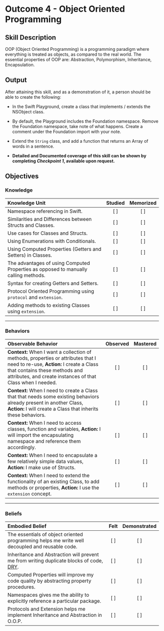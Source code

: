 # Outcome 4 - Object Oriented Programming
## Skill Description

OOP (Object Oriented Programming) is a programming paradigm where everything is treated as objects, as compared to the real world. The essential properties of OOP are: Abstraction, Polymorphism, Inheritance, Encapsulation.


## Output

After attaining this skill, and as a demonstration of it, a person should be able to create the following:

- In the Swift Playground, create a class that implements / extends the NSObject class.
- By default, the Playground includes the Foundation namespace. Remove the Foundation namespace, take note of what happens. Create a comment under the Foundation import with your note.
- Extend the `String` class, and add a function that returns an Array of words in a sentence.

- **Detailed and Documented coverage of this skill can be shown by completing _Checkpoint 1_, available upon request.**

## Objectives
### Knowledge

| Knowledge Unit   |      Studied      | Memorized |
|:-------------|:------------------:|:--------:|
| Namespace referencing in Swift. | [ ] | [ ] |
| Similarities and Differences between Structs and Classes. | [ ] | [ ] |
| Use cases for Classes and Structs. | [ ] | [ ] |
| Using Enumerations with Conditionals. | [ ] | [ ] |
| Using Computed Properties (Getters and Setters) in Classes. | [ ] | [ ] |
| The advantages of using Computed Properties as opposed to manually calling methods. | [ ] | [ ] |
| Syntax for creating Getters and Setters. | [ ] | [ ] |
| Protocol Oriented Programming using `protocol` and `extension`. | [ ] | [ ] |
| Adding methods to existing Classes using `extension`. | [ ] | [ ] |

-------

### Behaviors

| Observable Behavior   |      Observed      | Mastered |
|:-------------|:------------------:|:--------:|
| **Context:** When I want a collection of methods, properties or attributes that I need to re-use, **Action:** I create a Class that contains these methods and attributes, and create instances of that Class when I needed. | [ ] | [ ] |
| **Context:** When I need to create a Class that that needs some existing behaviors already present in another Class, **Action:** I will create a Class that inherits these behaviors. | [ ] | [ ] |
| **Context:** When I need to access classes, function and variables, **Action:**  I will import the encapsulating namespace and reference them accordingly. | [ ] | [ ] |
| **Context:** When I need to encapsulate a few relatively simple data values, **Action:** I make use of Structs. | [ ] | [ ] |
| **Context:** When I need to extend the functionality of an existing Class, to add methods or properties, **Action:** I use the `extension` concept. | [ ] | [ ] |

-------

### Beliefs

| Embodied Belief   |      Felt      | Demonstrated |
|:-------------|:------------------:|:--------:|
| The essentials of object oriented programming helps me write well decoupled and reusable code. | [ ] | [ ] |
| Inheritance and Abstraction will prevent me from writing duplicate blocks of code, [DRY](https://en.wikipedia.org/wiki/Don%27t_repeat_yourself). | [ ] | [ ] |
| Computed Properties will improve my code quality by abstracting property procedures. | [ ] | [ ] |
| Namespaces gives me the ability to explicitly reference a particular package. | [ ] | [ ] |
| Protocols and Extension helps me implement Inheritance and Abstraction in O.O.P. | [ ] | [ ] |
